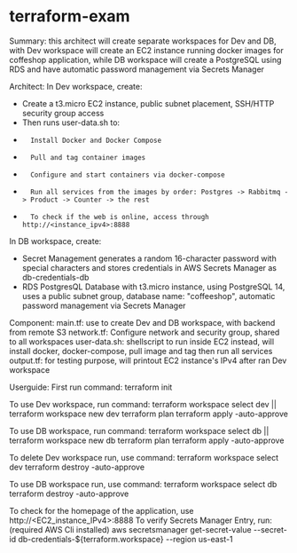 # terraform-exam
Summary: this architect will create separate workspaces for Dev and DB, with Dev workspace will create an EC2 instance running docker images for coffeshop application, while DB workspace will create a PostgreSQL using RDS and have automatic password management via Secrets Manager


Architect:
In Dev workspace, create:
-   Create a t3.micro EC2 instance, public subnet placement, SSH/HTTP security group access
-   Then runs user-data.sh to:
-       Install Docker and Docker Compose
-       Pull and tag container images
-       Configure and start containers via docker-compose
-       Run all services from the images by order: Postgres -> Rabbitmq -> Product -> Counter -> the rest
-       To check if the web is online, access through http://<instance_ipv4>:8888

In DB workspace, create:
-   Secret Management generates a random 16-character password with special characters and stores credentials in AWS Secrets Manager as db-credentials-db
-   RDS PostgresQL Database with t3.micro instance, using PostgreSQL 14, uses a public subnet group, database name: "coffeeshop", automatic password management via Secrets Manager

Component:
main.tf: use to create Dev and DB workspace, with backend from remote S3
network.tf: Configure network and security group, shared to all workspaces
user-data.sh: shellscript to run inside EC2 instead, will install docker, docker-compose, pull image and tag then run all services
output.tf: for testing purpose, will printout EC2 instance's IPv4 after ran Dev workspace

Userguide:
First run command:
terraform init

To use Dev workspace, run command:
terraform workspace select dev || terraform workspace new dev
terraform plan
terraform apply -auto-approve

To use DB workspace, run command:
terraform workspace select db || terraform workspace new db
terraform plan
terraform apply -auto-approve

To delete Dev workspace run, use command:
terraform workspace select dev 
terraform destroy -auto-approve

To use DB workspace run, use command:
terraform workspace select db
terraform destroy -auto-approve

To check for the homepage of the application, use http://<EC2_instance_IPv4>:8888
To verify Secrets Manager Entry, run: (required AWS Cli installed)
aws secretsmanager get-secret-value --secret-id db-credentials-${terraform.workspace} --region us-east-1